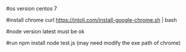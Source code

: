#os version
centos 7

#install chrome
curl https://intoli.com/install-google-chrome.sh | bash

#node version
latest must be ok

#run
npm install
node test.js (may need modify the exe path of chrome)
